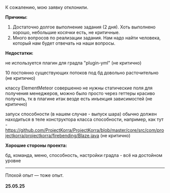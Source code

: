 К сожалению, мою заявку отклонили. 

**Причины:**
1. Достаточно долгое выполнение задания (2 дня). Хоть выполнено хорошо, небольшие косячки есть, не критичные.
2. Много вопросов по реализации задания. Нам надо найти человека, который нам будет отвечать на наши вопросы.

**Недостатки:**

не используется плагин для градла "plugin-yml" (не критично)

10 постоянно существующих потоков под бд довольно расточительно (не критично)

классу ElementMeteor совершенно не нужны статические поля для получения менеджеров, можно было просто через геттеры красиво получать, тк в плагине итак везде есть инъекция зависимостей (не критично)

запуск способности (в нашем случае - выпуск шара) обычно должен находиться в теле конструктора класса способности, например, как тут - https://github.com/ProjectKorra/ProjectKorra/blob/master/core/src/com/projectkorra/projectkorra/firebending/Blaze.java (не критично)

**Хорошие стороны проекта:**

бд, команда, меню, способность, настройки градла -  всё на достойном уровне

---

Плохой опыт — тоже опыт. <br>
<br>
**25.05.25**

